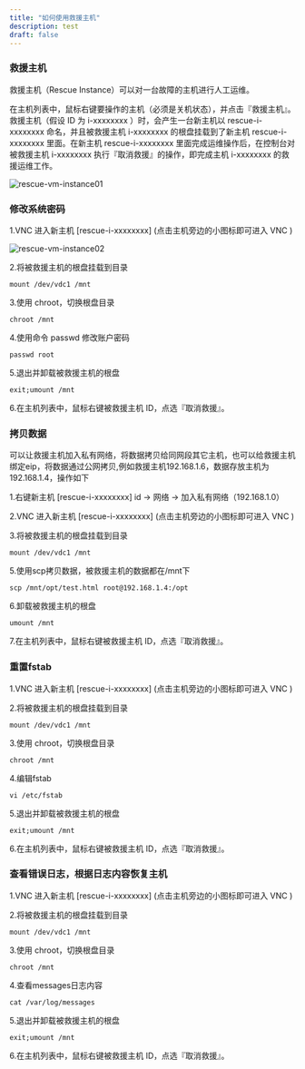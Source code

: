 ```yaml
---
title: "如何使用救援主机"
description: test
draft: false
---
```


### 救援主机

救援主机（Rescue Instance）可以对一台故障的主机进行人工运维。

在主机列表中，鼠标右键要操作的主机（必须是关机状态），并点击『救援主机』。救援主机（假设 ID 为 i-xxxxxxxx ）时，会产生一台新主机以 rescue-i-xxxxxxxx 命名，并且被救援主机 i-xxxxxxxx 的根盘挂载到了新主机 rescue-i-xxxxxxxx 里面。在新主机 rescue-i-xxxxxxxx 里面完成运维操作后，在控制台对被救援主机 i-xxxxxxxx 执行『取消救援』的操作，即完成主机 i-xxxxxxxx 的救援运维工作。

![rescue-vm-instance01](../../_images/rescue-vm-instance01.png)



### 修改系统密码

1.VNC 进入新主机 [rescue-i-xxxxxxxx] (点击主机旁边的小图标即可进入 VNC )



![rescue-vm-instance02](../../_images/rescue-vm-instance02.png)

2.将被救援主机的根盘挂载到目录

```
mount /dev/vdc1 /mnt
```

3.使用 chroot，切换根盘目录

```
chroot /mnt
```

4.使用命令 passwd 修改账户密码

```
passwd root
```

5.退出并卸载被救援主机的根盘

```
exit;umount /mnt
```

6.在主机列表中，鼠标右键被救援主机 ID，点选『取消救援』。



### 拷贝数据

可以让救援主机加入私有网络，将数据拷贝给同网段其它主机，也可以给救援主机绑定eip，将数据通过公网拷贝,例如救援主机192.168.1.6，数据存放主机为192.168.1.4，操作如下

1.右键新主机 [rescue-i-xxxxxxxx] id -> 网络 -> 加入私有网络（192.168.1.0）

2.VNC 进入新主机 [rescue-i-xxxxxxxx] (点击主机旁边的小图标即可进入 VNC )

3.将被救援主机的根盘挂载到目录

```
mount /dev/vdc1 /mnt
```

5.使用scp拷贝数据，被救援主机的数据都在/mnt下

```
scp /mnt/opt/test.html root@192.168.1.4:/opt
```

6.卸载被救援主机的根盘

```
umount /mnt
```

7.在主机列表中，鼠标右键被救援主机 ID，点选『取消救援』。

### 重置fstab

1.VNC 进入新主机 [rescue-i-xxxxxxxx] (点击主机旁边的小图标即可进入 VNC )

2.将被救援主机的根盘挂载到目录

```
mount /dev/vdc1 /mnt
```

3.使用 chroot，切换根盘目录

```
chroot /mnt
```

4.编辑fstab

```
vi /etc/fstab
```

5.退出并卸载被救援主机的根盘

```
exit;umount /mnt
```

6.在主机列表中，鼠标右键被救援主机 ID，点选『取消救援』。

### 查看错误日志，根据日志内容恢复主机

1.VNC 进入新主机 [rescue-i-xxxxxxxx] (点击主机旁边的小图标即可进入 VNC )

2.将被救援主机的根盘挂载到目录

```
mount /dev/vdc1 /mnt
```

3.使用 chroot，切换根盘目录

```
chroot /mnt
```

4.查看messages日志内容

```
cat /var/log/messages
```

5.退出并卸载被救援主机的根盘

```
exit;umount /mnt
```

6.在主机列表中，鼠标右键被救援主机 ID，点选『取消救援』。

